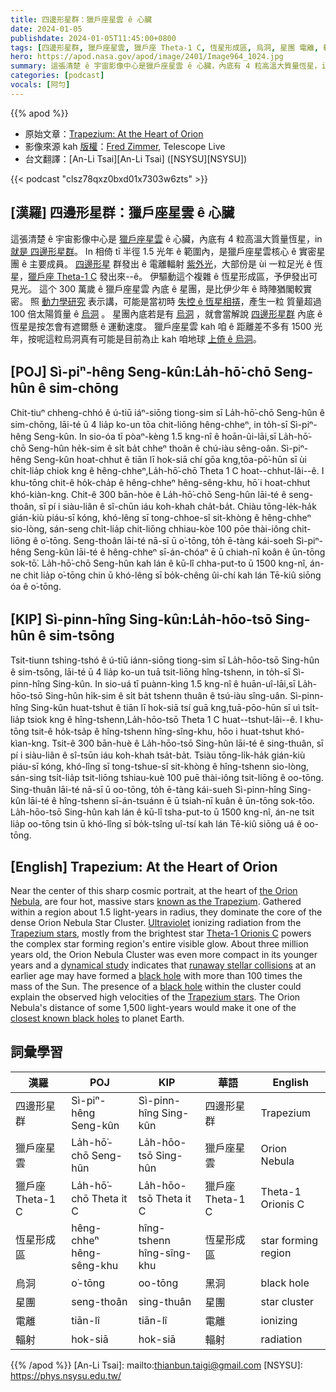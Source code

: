 ```yaml
---
title: 四邊形星群：獵戶座星雲 ê 心臟
date: 2024-01-05
publishdate: 2024-01-05T11:45:00+0800
tags: [四邊形星群, 獵戶座星雲, 獵戶座 Theta-1 C, 恆星形成區, 烏洞, 星團 電離, 輻射]
hero: https://apod.nasa.gov/apod/image/2401/Image964_1024.jpg
summary: 這張清楚 ê 宇宙影像中心是獵戶座星雲 ê 心臟，內底有 4 粒高溫大質量恆星，in 就是 四邊形星群。
categories: [podcast]
vocals: [阿勻]
---
```


{{% apod %}}

- 原始文章：[Trapezium: At the Heart of Orion](https://apod.nasa.gov/apod/ap240105.html)
- 影像來源 kah [版權][copyright]：[Fred Zimmer](https://telescope.live/user/24785), Telescope Live
- 台文翻譯：[An-Li Tsai][An-Li Tsai] ([NSYSU][NSYSU])

{{< podcast "clsz78qxz0bxd01x7303w6zts" >}}

## [漢羅] 四邊形星群：獵戶座星雲 ê 心臟
這張清楚 ê 宇宙影像中心是 [獵戶座星雲][the Orion Nebula] ê 心臟，內底有 4 粒高溫大質量恆星，in [就是 四邊形星群][known as the Trapezium]。
In 相倚 tī 半徑 1.5 光年 ê 範圍內，是獵戶座星雲核心 ê 實密星團 ê 主要成員。
[四邊形星][Trapezium stars 1] 群發出 ê 電離輻射 [紫外光][Ultraviolet]，大部份是 ùi 一粒足光 ê 恆星，[獵戶座 Theta-1 C][Theta-1 Orionis C] 發出來--ê。
伊驅動這个複雜 ê 恆星形成區，予伊發出可見光。
這个 300 萬歲 ê 獵戶座星雲 內底 ê 星團，是比伊少年 ê 時陣猶閣較實密。
照 [動力學研究][dynamical study] 表示講，可能是當初時 [失控 ê 恆星相挵][runaway stellar collisions]，產生一粒 質量超過 100 倍太陽質量 ê [烏洞][black hole 1] 。
星團內底若是有 [烏洞][black hole 2] ，就會當解說 [四邊形星群][Trapezium stars 2] 內底 ê 恆星是按怎會有遮爾懸 ê 運動速度。
獵戶座星雲 kah 咱 ê 距離差不多有 1500 光年，按呢這粒烏洞真有可能是目前為止 kah 咱地球 [上倚 ê 烏洞][closest known black holes]。

## [POJ] Sì-piⁿ-hêng Seng-kûn:La̍h-hō͘-chō Seng-hûn ê sim-chōng
Chit-tiuⁿ chheng-chhó ê ú-tiū iáⁿ-siōng tiong-sim sī La̍h-hō͘-chō Seng-hûn ê sim-chōng, lāi-té ū 4 lia̍p ko-un tōa chit-liōng hêng-chheⁿ, in to̍h-sī Sì-piⁿ-hêng Seng-kûn.
In sio-óa tī pòaⁿ-kèng 1.5 kng-nî ê hoān-ûi-lāi,sī La̍h-hō͘-chō Seng-hûn he̍k-sim ê si̍t ba̍t chheⁿ thoân ê chú-iàu sêng-oân.
Sì-piⁿ-hêng Seng-kûn hoat-chhut ê tiān lī hok-siā chí gōa kng,tōa-pō͘-hūn sī ùi chi̍t-lia̍p chiok kng ê hêng-chheⁿ,La̍h-hō͘-chō Theta 1 C hoat--chhut-lâi--ê.
I khu-tōng chit-ê ho̍k-cha̍p ê hêng-chheⁿ hêng-sêng-khu, hō͘ i hoat-chhut khó-kiàn-kng.
Chit-ê 300 bān-hòe ê La̍h-hō͘-chō Seng-hûn lāi-té ê seng-thoân, sī pí i siàu-liân ê sî-chūn iáu koh-khah cha̍t-ba̍t.
Chiàu tōng-le̍k-ha̍k gián-kiù piáu-sī kóng, khó-lêng sī tong-chhoe-sî sit-khòng ê hêng-chheⁿ sio-lòng, sán-seng chi̍t-lia̍p chit-liōng chhiau-kòe 100 pōe thài-iông chit-liōng ê o͘-tōng.
Seng-thoân lāi-té nā-sī ū o͘-tōng, to̍h ē-tàng kái-soeh Sì-piⁿ-hêng Seng-kûn lāi-té ê hêng-chheⁿ sī-án-chóaⁿ ē ū chiah-nī koân ê ūn-tōng sok-tō͘.
La̍h-hō͘-chō Seng-hûn kah lán ê kū-lî chha-put-to ū 1500 kng-nî, án-ne chit lia̍p o͘-tōng chin ū khó-lêng sī bo̍k-chêng ûi-chí kah lán Tē-kiû siōng óa ê o͘-tōng.

## [KIP] Sì-pinn-hîng Sing-kûn:La̍h-hōo-tsō Sing-hûn ê sim-tsōng
Tsit-tiunn tshing-tshó ê ú-tiū iánn-siōng tiong-sim sī La̍h-hōo-tsō Sing-hûn ê sim-tsōng, lāi-té ū 4 lia̍p ko-un tuā tsit-liōng hîng-tshenn, in to̍h-sī Sì-pinn-hîng Sing-kûn.
In sio-uá tī puànn-kìng 1.5 kng-nî ê huān-uî-lāi,sī La̍h-hōo-tsō Sing-hûn hi̍k-sim ê si̍t ba̍t tshenn thuân ê tsú-iàu sîng-uân.
Sì-pinn-hîng Sing-kûn huat-tshut ê tiān lī hok-siā tsí guā kng,tuā-pōo-hūn sī uì tsi̍t-lia̍p tsiok kng ê hîng-tshenn,La̍h-hōo-tsō Theta 1 C huat--tshut-lâi--ê.
I khu-tōng tsit-ê ho̍k-tsa̍p ê hîng-tshenn hîng-sîng-khu, hōo i huat-tshut khó-kìan-kng.
Tsit-ê 300 bān-huè ê La̍h-hōo-tsō Sing-hûn lāi-té ê sing-thuân, sī pí i siàu-liân ê sî-tsūn iáu koh-khah tsa̍t-ba̍t.
Tsiàu tōng-li̍k-ha̍k gián-kiù piáu-sī kóng, khó-lîng sī tong-tshue-sî sit-khòng ê hîng-tshenn sio-lòng, sán-sing tsi̍t-lia̍p tsit-liōng tshiau-kuè 100 puē thài-iông tsit-liōng ê oo-tōng.
Sing-thuân lāi-té nā-sī ū oo-tōng, to̍h ē-tàng kái-sueh Sì-pinn-hîng Sing-kûn lāi-té ê hîng-tshenn sī-án-tsuánn ē ū tsiah-nī kuân ê ūn-tōng sok-tōo.
La̍h-hōo-tsō Sing-hûn kah lán ê kū-lî tsha-put-to ū 1500 kng-nî, án-ne tsit lia̍p oo-tōng tsin ū khó-lîng sī bo̍k-tsîng uî-tsí kah lán Tē-kiû siōng uá ê oo-tōng.

## [English] Trapezium: At the Heart of Orion
Near the center of this sharp cosmic portrait, at the heart of [the Orion Nebula][the Orion Nebula], are four hot, massive stars [known as the Trapezium][known as the Trapezium].
Gathered within a region about 1.5 light-years in radius, they dominate the core of the dense Orion Nebula Star Cluster.
[Ultraviolet][Ultraviolet] ionizing radiation from the [Trapezium stars][Trapezium stars 1], mostly from the brightest star [Theta-1 Orionis C][Theta-1 Orionis C] powers the complex star forming region's entire visible glow.
About three million years old, the Orion Nebula Cluster was even more compact in its younger years and a [dynamical study][dynamical study] indicates that [runaway stellar collisions][runaway stellar collisions] at an earlier age may have formed a [black hole][black hole 1] with more than 100 times the mass of the Sun.
The presence of a [black hole][black hole 2] within the cluster could explain the observed high velocities of the [Trapezium stars][Trapezium stars 2].
The Orion Nebula's distance of some 1,500 light-years would make it one of the [closest known black holes][closest known black holes] to planet Earth.

## 詞彙學習

|漢羅|POJ|KIP|華語|English|
|-|-|-|-|-|
|四邊形星群|Sì-piⁿ-hêng Seng-kûn|Sì-pinn-hîng Sing-kûn|四邊形星群|Trapezium|
|獵戶座星雲|La̍h-hō͘-chō Seng-hûn|La̍h-hōo-tsō Sing-hûn|獵戶座星雲|Orion Nebula|
|獵戶座 Theta-1 C|La̍h-hō͘-chō Theta it C|La̍h-hōo-tsō Theta it C|獵戶座 Theta-1 C|Theta-1 Orionis C|
|恆星形成區|hêng-chheⁿ hêng-sêng-khu|hîng-tshenn hîng-sîng-khu|恆星形成區|star forming region|
|烏洞|o͘-tōng|oo-tōng|黑洞|black hole|
|星團|seng-thoân|sing-thuân|星團|star cluster|
|電離|tiān-lî|tiān-lî|電離|ionizing|
|輻射|hok-siā|hok-siā|輻射|radiation|

{{% /apod %}}
[An-Li Tsai]: mailto:thianbun.taigi@gmail.com
[NSYSU]: https://phys.nsysu.edu.tw/

[copyright]: https://apod.nasa.gov/apod/fap/lib/about_apod.html#srapply
[License]: https://creativecommons.org/licenses/by/3.0/

[the Orion Nebula]:https://apod.nasa.gov/apod/ap090222.html
[known as the Trapezium]:http://messier.seds.org/more/m042_trapezium.html
[Ultraviolet]:https://science.nasa.gov/ems/10_ultravioletwaves
[Trapezium stars 1]:https://en.wikipedia.org/wiki/Trapezium_Cluster
[Theta-1 Orionis C]:http://stars.astro.illinois.edu/sow/theta1ori.html
[dynamical study]:http://adsabs.harvard.edu/abs/2012ApJ...757...37S
[runaway stellar collisions]:https://skyandtelescope.org/astronomy-news/a-black-hole-in-orion/
[black hole 1]:https://svs.gsfc.nasa.gov/gallery/black-holes/
[black hole 2]:https://apod.nasa.gov/apod/ap141026.html
[Trapezium stars 2]:https://apod.nasa.gov/apod/ap170321.html
[closest known black holes]:https://en.wikipedia.org/wiki/List_of_nearest_black_holes
